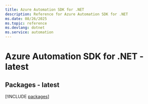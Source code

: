 ```yaml
---
title: Azure Automation SDK for .NET
description: Reference for Azure Automation SDK for .NET
ms.date: 08/26/2025
ms.topic: reference
ms.devlang: dotnet
ms.service: automation
---
```

# Azure Automation SDK for .NET - latest
## Packages - latest
[!INCLUDE [packages](automation-index.md)]